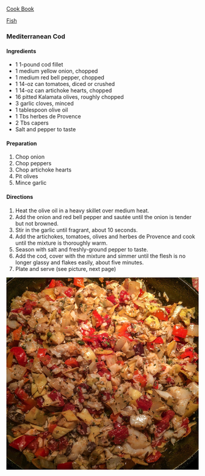 [Cook Book](https://github.com/vmsmith/CookBook/blob/master/README.md)  

[Fish](https://github.com/vmsmith/CookBook/blob/master/fish_shellfish.md)  

### Mediterranean Cod  

#### Ingredients

* 1 1-pound cod fillet
* 1 medium yellow onion, chopped
* 1 medium red bell pepper, chopped
* 1 14-oz can tomatoes, diced or crushed
* 1 14-oz can artichoke hearts, chopped
* 16 pitted Kalamata olives, roughly chopped
* 3 garlic cloves, minced
* 1 tablespoon olive oil
* 1 Tbs herbes de Provence
* 2 Tbs capers
* Salt and pepper to taste

#### Preparation

1. Chop onion
2. Chop peppers
3. Chop artichoke hearts
4. Pit olives
5. Mince garlic

#### Directions

1. Heat the olive oil in a heavy skillet over medium heat. 
2. Add the onion and red bell pepper and sautée until the onion is tender but not browned. 
3. Stir in the garlic until fragrant, about 10 seconds. 
4. Add the artichokes, tomatoes, olives and herbes de Provence and cook until the mixture is thoroughly warm. 
5. Season with salt and freshly-ground pepper to taste. 
6. Add the cod, cover with the mixture and simmer until the flesh is no longer glassy and flakes easily, about five minutes. 
7. Plate and serve (see picture, next page)

![Mediterranean Cod](https://github.com/vmsmith/CookBook/blob/master/graphics/cod_mediterranean.png)
